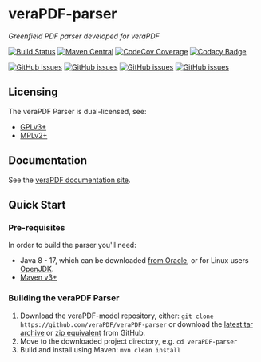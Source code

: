 veraPDF-parser
==============
*Greenfield PDF parser developed for veraPDF*

[![Build Status](https://jenkins.openpreservation.org/job/veraPDF/job/1.24rc/job/parser/badge/icon)](https://jenkins.openpreservation.org/job/veraPDF/job/1.24rc/job/parser/ "OPF Jenkins")
[![Maven Central](https://img.shields.io/maven-central/v/org.verapdf/parser.svg)](https://repo1.maven.org/maven2/org/verapdf/parser/ "Maven central")
[![CodeCov Coverage](https://img.shields.io/codecov/c/github/veraPDF/veraPDF-parser.svg)](https://codecov.io/gh/veraPDF/veraPDF-parser/ "CodeCov coverage")
[![Codacy Badge](https://app.codacy.com/project/badge/Grade/6285400847ba461d8d5e331ffca08bff)](https://app.codacy.com/gh/veraPDF/veraPDF-parser/dashboard?utm_source=gh&utm_medium=referral&utm_content=&utm_campaign=Badge_grade "Codacy coverage")

[![GitHub issues](https://img.shields.io/github/issues/veraPDF/veraPDF-library.svg)](https://github.com/veraPDF/veraPDF-library/issues "Open issues on GitHub")
[![GitHub issues](https://img.shields.io/github/issues-closed/veraPDF/veraPDF-library.svg)](https://github.com/veraPDF/veraPDF-library/issues?q=is%3Aissue+is%3Aclosed "Closed issues on GitHub")
[![GitHub issues](https://img.shields.io/github/issues-pr/veraPDF/veraPDF-parser.svg)](https://github.com/veraPDF/veraPDF-parser/pulls "Open pull requests on GitHub")
[![GitHub issues](https://img.shields.io/github/issues-pr-closed/veraPDF/veraPDF-parser.svg)](https://github.com/veraPDF/veraPDF-parser/pulls?q=is%3Apr+is%3Aclosed "Closed pull requests on GitHub")

Licensing
---------
The veraPDF Parser is dual-licensed, see:

 - [GPLv3+](LICENSE.GPL "GNU General Public License, version 3")
 - [MPLv2+](LICENSE.MPL "Mozilla Public License, version 2.0")

Documentation
-------------
See the [veraPDF documentation site](https://docs.verapdf.org/).

Quick Start
-----------
### Pre-requisites

In order to build the parser you'll need:

 * Java 8 - 17, which can be downloaded [from Oracle](https://www.oracle.com/technetwork/java/javase/downloads/index.html), or for Linux users [OpenJDK](http://openjdk.java.net/install/index.html).
 * [Maven v3+](https://maven.apache.org/)

### Building the veraPDF Parser

 1. Download the veraPDF-model repository, either: `git clone https://github.com/veraPDF/veraPDF-parser`
 or download the [latest tar archive](https://github.com/veraPDF/veraPDF-parser/archive/integration.tar.gz "veraPDF-parser latest GitHub tar archive") or [zip equivalent](https://github.com/veraPDF/veraPDF-parser/archive/integration.zip "veraPDF-parser latest GitHub zip archive") from GitHub.
 2. Move to the downloaded project directory, e.g. `cd veraPDF-parser`
 3. Build and install using Maven: `mvn clean install`
